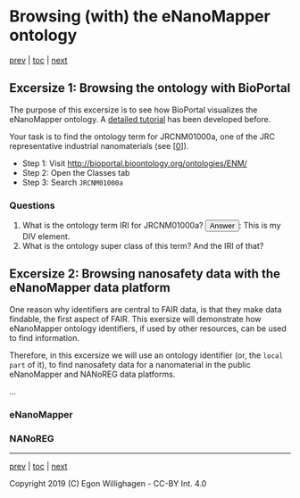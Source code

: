# Browsing (with) the eNanoMapper ontology

[prev](intro.md) | [toc](./README.md) | [next](scholia.md)

<script>
  function toggleAnswer(id) {
  var answer = document.getElementById(id);
  if (answer.style.display === "none") {
    answer.style.display = "block";
  } else {
    answer.style.display = "none";
  }
}
</script>

## Excersize 1: Browsing the ontology with BioPortal

The purpose of this excersize is to see how BioPortal visualizes the eNanoMapper ontology.
A [detailed tutorial](https://enanomapper.github.io/tutorials/BrowseOntology/Tutorial%20browsing%20eNM%20ontology.html)
has been developed before.

Your task is to find the ontology term for JRCNM01000a, one of the
JRC representative industrial nanomaterials (see [[0](https://doi.org/10.1016/J.YRTPH.2016.08.008)]).

* Step 1: Visit http://bioportal.bioontology.org/ontologies/ENM/
* Step 2: Open the Classes tab
* Step 3: Search `JRCNM01000a`

### Questions

1. What is the ontology term IRI for JRCNM01000a? <button onclick="toggleAnswer('q1')">Answer</button><span id="q1">: This is my DIV element.</span>
2. What is the ontology super class of this term? And the IRI of that?

## Excersize 2: Browsing nanosafety data with the eNanoMapper data platform

One reason why identifiers are central to FAIR data, is that they make data findable, the first
aspect of FAIR. This exersize will demonstrate how eNanoMapper ontology identifiers, if used by
other resources, can be used to find information.

Therefore, in this excersize we will use an ontology identifier (or, the `local part` of it),
to find nanosafety data for a nanomaterial in the public eNanoMapper and NANoREG data platforms.

...

### eNanoMapper

### NANoREG

---

[prev](intro.md) | [toc](./README.md) | [next](scholia.md)

Copyright 2019 (C) Egon Willighagen - CC-BY Int. 4.0
